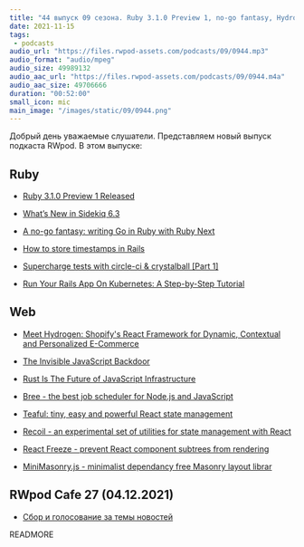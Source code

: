 ```yaml
---
title: "44 выпуск 09 сезона. Ruby 3.1.0 Preview 1, no-go fantasy, Hydrogen, Invisible JavaScript Backdoor, React Freeze и прочее"
date: 2021-11-15
tags:
 - podcasts
audio_url: "https://files.rwpod-assets.com/podcasts/09/0944.mp3"
audio_format: "audio/mpeg"
audio_size: 49989132
audio_aac_url: "https://files.rwpod-assets.com/podcasts/09/0944.m4a"
audio_aac_size: 49706666
duration: "00:52:00"
small_icon: mic
main_image: "/images/static/09/0944.png"
---
```


Добрый день уважаемые слушатели. Представляем новый выпуск подкаста RWpod. В этом выпуске:

## Ruby

 - [Ruby 3.1.0 Preview 1 Released](https://www.ruby-lang.org/en/news/2021/11/09/ruby-3-1-0-preview1-released/)
 - [What’s New in Sidekiq 6.3](https://www.mikeperham.com/2021/11/07/whats-new-in-sidekiq-6.3/)
 - [A no-go fantasy: writing Go in Ruby with Ruby Next](https://evilmartians.com/chronicles/a-no-go-fantasy-writing-go-in-ruby-with-ruby-next)


 - [How to store timestamps in Rails](https://www.mbronikowski.com/blog/timestamps-in-rails)
 - [Supercharge tests with circle-ci & crystalball [Part 1]](https://www.mrinmoydas.com/blog/2021/09/18/supercharge-rspec-with-crystalball.html)
 - [Run Your Rails App On Kubernetes: A Step-by-Step Tutorial](https://www.honeybadger.io/blog/rails-on-kubernetes/)

## Web

 - [Meet Hydrogen: Shopify's React Framework for Dynamic, Contextual and Personalized E-Commerce](https://www.smashingmagazine.com/2021/11/hydrogen-react-framework-dynamic-contextual-personalized-ecommerce/)
 - [The Invisible JavaScript Backdoor](https://certitude.consulting/blog/en/invisible-backdoor/)
 - [Rust Is The Future of JavaScript Infrastructure](https://leerob.io/blog/rust)


 - [Bree - the best job scheduler for Node.js and JavaScript](https://jobscheduler.net/#/)
 - [Teaful: tiny, easy and powerful React state management](https://aralroca.com/blog/teaful)
 - [Recoil - an experimental set of utilities for state management with React](https://github.com/facebookexperimental/Recoil/releases/tag/0.5.2)
 - [React Freeze - prevent React component subtrees from rendering](https://github.com/software-mansion-labs/react-freeze)
 - [MiniMasonry.js - minimalist dependancy free Masonry layout librar](https://github.com/Spope/MiniMasonry.js)

## RWpod Cafe 27 (04.12.2021)

 - [Сбор и голосование за темы новостей](https://github.com/rwpod/cafe-discussions/discussions/12)


READMORE

